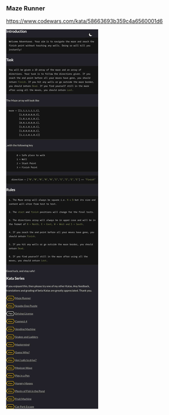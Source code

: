 ### Maze Runner

https://www.codewars.com/kata/58663693b359c4a6560001d6

![description](./description.jpg "Description")
